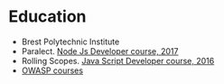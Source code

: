 # Education

- Brest Polytechnic Institute
- Paralect. [Node Js Developer course, 2017](https://startup-summer.paralect.com/)
- Rolling Scopes. [Java Script Developer course, 2016](https://rollingscopes.com/)
- [OWASP courses](https://app.hackedu.com/all)
